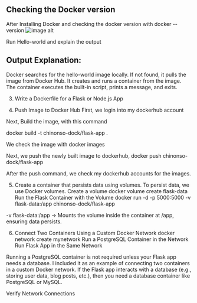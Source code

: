 ## Checking the Docker version
After Installing Docker and checking the docker version with docker --version
![image alt]()

Run Hello-world and explain the output



## Output Explanation:
Docker searches for the hello-world image locally.
If not found, it pulls the image from Docker Hub.
It creates and runs a container from the image.
The container executes the built-in script, prints a message, and exits.


3. Write a Dockerfile for a Flask or Node.js App



4. Push Image to Docker Hub
    First, we login into my dockerhub account


Next, Build the image, with this command

docker build -t chinonso-dock/flask-app .





We check the image with docker images



Next, we push the newly built image to dockerhub, docker push chinonso-dock/flask-app



After the push command, we check my dockerhub accounts for the images.

5. Create a container that persists data using volumes.
To persist data, we use Docker volumes.
Create a volume
docker volume create flask-data
Run the Flask Container with the Volume
docker run -d -p 5000:5000 -v flask-data:/app chinonso-dock/flask-app



-v flask-data:/app → Mounts the volume inside the container at /app, ensuring data persists.


6. Connect Two Containers Using a Custom Docker Network
docker network create mynetwork
Run a PostgreSQL Container in the Network
Run Flask App in the Same Network



Running a PostgreSQL container is not required unless your Flask app needs a database. I included it as an example of connecting two containers in a custom Docker network.
If the Flask app interacts with a database (e.g., storing user data, blog posts, etc.), then you need a database container like PostgreSQL or MySQL.



Verify Network Connections





